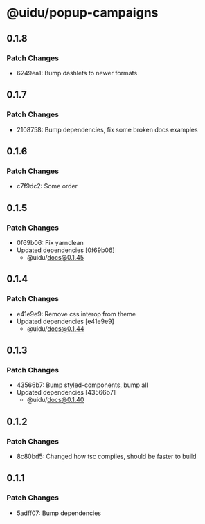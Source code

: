 # @uidu/popup-campaigns

## 0.1.8

### Patch Changes

- 6249ea1: Bump dashlets to newer formats

## 0.1.7

### Patch Changes

- 2108758: Bump dependencies, fix some broken docs examples

## 0.1.6

### Patch Changes

- c7f9dc2: Some order

## 0.1.5

### Patch Changes

- 0f69b06: Fix yarnclean
- Updated dependencies [0f69b06]
  - @uidu/docs@0.1.45

## 0.1.4

### Patch Changes

- e41e9e9: Remove css interop from theme
- Updated dependencies [e41e9e9]
  - @uidu/docs@0.1.44

## 0.1.3

### Patch Changes

- 43566b7: Bump styled-components, bump all
- Updated dependencies [43566b7]
  - @uidu/docs@0.1.40

## 0.1.2

### Patch Changes

- 8c80bd5: Changed how tsc compiles, should be faster to build

## 0.1.1

### Patch Changes

- 5adff07: Bump dependencies
